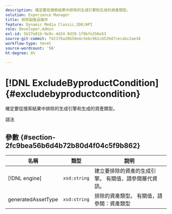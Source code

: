 ```yaml
---
description: 確定要從搜索結果中排除的生成引擎和生成的資產類型。
solution: Experience Manager
title: 排除副產品條件
feature: Dynamic Media Classic,SDK/API
role: Developer,Admin
exl-id: 5b37e01b-9e9c-4d34-9d39-1f9bfe356e53
source-git-commit: f42378a20b58e4c5ebc961c6526d7cecabc2ae38
workflow-type: tm+mt
source-wordcount: '56'
ht-degree: 8%

---
```


# [!DNL ExcludeByproductCondition]{#excludebyproductcondition}

確定要從搜索結果中排除的生成引擎和生成的資產類型。

語法

## 參數 {#section-2fc9bea56b6d4b72b80d4f04c5f9b862}

| 名稱 | 類型 | 說明 |
|---|---|---|
| [!DNL engine] | `xsd:string` | 建立要排除的資產的生成引擎。 有關值，請參閱層代資訊。 |
| generatedAssetType | `xsd:string` | 排除的資產類型。 有關值，請參閱：資產類型 |
